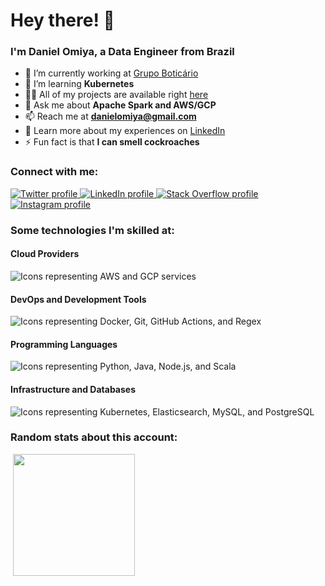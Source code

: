 # Hey there! 👋
### I'm Daniel Omiya, a Data Engineer from Brazil

- 🔭 I’m currently working at [Grupo Boticário](https://github.com/grupoboticario)
- 🌱 I’m learning **Kubernetes**
- 👨‍💻 All of my projects are available right [here](https://github.com/danielomiya)
- 💬 Ask me about **Apache Spark and AWS/GCP**
- 📫 Reach me at **<danielomiya@gmail.com>**
- 📄 Learn more about my experiences on [LinkedIn](https://www.linkedin.com/in/danielomiya)
- ⚡ Fun fact is that **I can smell cockroaches**

### Connect with me:

<p align="left">
  <a href="https://twitter.com/danielomiya_" target="blank">
    <picture>
      <source media="(prefers-color-scheme: dark)" srcset="https://skillicons.dev/icons?i=twitter&theme=dark">
      <img alt="Twitter profile" src="https://skillicons.dev/icons?i=twitter&theme=light">
    </picture>
  </a>
  <a href="https://linkedin.com/in/danielomiya" target="blank">
    <picture>
      <source media="(prefers-color-scheme: dark)" srcset="https://skillicons.dev/icons?i=linkedin&theme=dark">
      <img alt="LinkedIn profile" src="https://skillicons.dev/icons?i=linkedin&theme=light">
    </picture>
  </a>
  <a href="https://stackoverflow.com/users/8822545" target="blank">
    <picture>
      <source media="(prefers-color-scheme: dark)" srcset="https://skillicons.dev/icons?i=stackoverflow&theme=dark">
      <img alt="Stack Overflow profile" src="https://skillicons.dev/icons?i=stackoverflow&theme=light">
    </picture>
  </a>
  <a href="https://instagram.com/danielomiya" target="blank">
    <picture>
      <source media="(prefers-color-scheme: dark)" srcset="https://skillicons.dev/icons?i=instagram&theme=dark">
      <img alt="Instagram profile" src="https://skillicons.dev/icons?i=instagram&theme=light">
    </picture>
  </a>
</p>

### Some technologies I'm skilled at:

#### Cloud Providers
<picture>
  <source media="(prefers-color-scheme: dark)" srcset="https://skillicons.dev/icons?i=aws%2Cgcp&theme=dark">
  <img alt="Icons representing AWS and GCP services" src="https://skillicons.dev/icons?i=aws%2Cgcp&theme=light">
</picture>

#### DevOps and Development Tools
<picture>
  <source media="(prefers-color-scheme: dark)" srcset="https://skillicons.dev/icons?i=docker%2Cgit%2Cgithubactions%2Cregex&theme=dark">
  <img alt="Icons representing Docker, Git, GitHub Actions, and Regex" src="https://skillicons.dev/icons?i=docker%2Cgit%2Cgithubactions%2Cregex&theme=light">
</picture>

#### Programming Languages
<picture>
  <source media="(prefers-color-scheme: dark)" srcset="https://skillicons.dev/icons?i=python%2Cjava%2Cnodejs%2Cscala&theme=dark">
  <img alt="Icons representing Python, Java, Node.js, and Scala" src="https://skillicons.dev/icons?i=python%2Cjava%2Cnodejs%2Cscala&theme=light">
</picture>

#### Infrastructure and Databases
<picture>
  <source media="(prefers-color-scheme: dark)" srcset="https://skillicons.dev/icons?i=kubernetes%2Celasticsearch%2Cmysql%2Cpostgres&theme=dark">
  <img alt="Icons representing Kubernetes, Elasticsearch, MySQL, and PostgreSQL" src="https://skillicons.dev/icons?i=kubernetes%2Celasticsearch%2Cmysql%2Cpostgres&theme=light">
</picture>

### Random stats about this account:

<picture>
  <source media="(prefers-color-scheme: dark)" srcset="https://github-readme-streak-stats.herokuapp.com/?user=danielomiya&theme=dark&hide_border=false&exclude_days=Sat%2CSun">
  <img alt="" src="https://github-readme-streak-stats.herokuapp.com/?user=danielomiya&theme=light&hide_border=false&exclude_days=Sat%2CSun">
</picture>

<picture>
  <source media="(prefers-color-scheme: dark)" height="195" srcset="https://github-readme-stats.vercel.app/api/top-langs?username=danielomiya&theme=dark&show_icons=true&locale=en&layout=compact&hide=html">
  <img alt="" height="195" src="https://github-readme-stats.vercel.app/api/top-langs?username=danielomiya&theme=light&show_icons=true&locale=en&layout=compact&hide=html">
</picture>
